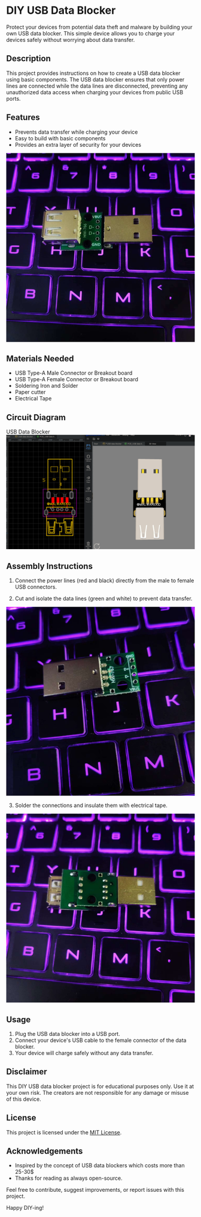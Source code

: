# DIY USB Data Blocker

Protect your devices from potential data theft and malware by building your own USB data blocker. This simple device allows you to charge your devices safely without worrying about data transfer.

## Description

This project provides instructions on how to create a USB data blocker using basic components. The USB data blocker ensures that only power lines are connected while the data lines are disconnected, preventing any unauthorized data access when charging your devices from public USB ports.

## Features

- Prevents data transfer while charging your device
- Easy to build with basic components
- Provides an extra layer of security for your devices

![DIY USB Data Blocker](https://github.com/malwarekid/DIY-USB-DataBlocker/blob/main/img/top.jpg)

## Materials Needed

- USB Type-A Male Connector or Breakout board
- USB Type-A Female Connector or Breakout board
- Soldering Iron and Solder
- Paper cutter
- Electrical Tape

## Circuit Diagram

USB Data Blocker ![circuit diagram](https://github.com/malwarekid/DIY-USB-DataBlocker/blob/main/img/circuit-diagram.png)

## Assembly Instructions

1. Connect the power lines (red and black) directly from the male to female USB connectors.

2. Cut and isolate the data lines (green and white) to prevent data transfer.

![cut data lines](https://github.com/malwarekid/DIY-USB-DataBlocker/blob/main/img/cut-data-lines.jpg)

3. Solder the connections and insulate them with electrical tape.

![Soldering](https://github.com/malwarekid/DIY-USB-DataBlocker/blob/main/img/bottom.jpg)

## Usage

1. Plug the USB data blocker into a USB port.
2. Connect your device's USB cable to the female connector of the data blocker.
3. Your device will charge safely without any data transfer.

## Disclaimer

This DIY USB data blocker project is for educational purposes only. Use it at your own risk. The creators are not responsible for any damage or misuse of this device.

## License

This project is licensed under the [MIT License](LICENSE).

## Acknowledgements

- Inspired by the concept of USB data blockers which costs more than 25-30$
- Thanks for reading as always open-source.

Feel free to contribute, suggest improvements, or report issues with this project.

Happy DIY-ing!
